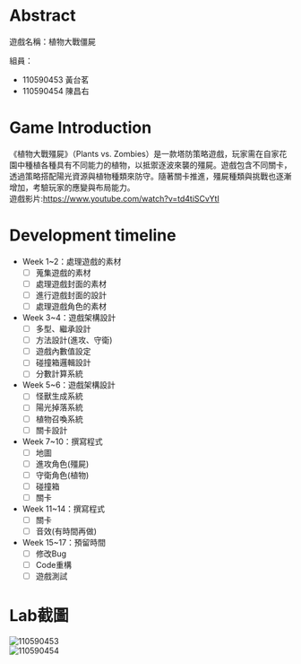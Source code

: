 # Abstract

遊戲名稱：植物大戰僵屍

組員：

- 110590453 黃台茗
- 110590454 陳昌右

# Game Introduction

《植物大戰殭屍》（Plants vs. Zombies）是一款塔防策略遊戲，玩家需在自家花園中種植各種具有不同能力的植物，以抵禦逐波來襲的殭屍。遊戲包含不同關卡，透過策略搭配陽光資源與植物種類來防守。隨著關卡推進，殭屍種類與挑戰也逐漸增加，考驗玩家的應變與布局能力。
<br>遊戲影片:https://www.youtube.com/watch?v=td4tiSCvYtI

# Development timeline

- Week 1~2：處理遊戲的素材
  - [ ] 蒐集遊戲的素材
  - [ ] 處理遊戲封面的素材
  - [ ] 進行遊戲封面的設計
  - [ ] 處理遊戲角色的素材
- Week 3~4：遊戲架構設計
  - [ ] 多型、繼承設計
  - [ ] 方法設計(進攻、守衛)
  - [ ] 遊戲內數值設定
  - [ ] 碰撞箱邏輯設計
  - [ ] 分數計算系統
- Week 5~6：遊戲架構設計
  - [ ] 怪獸生成系統
  - [ ] 陽光掉落系統
  - [ ] 植物召喚系統
  - [ ] 關卡設計
- Week 7~10：撰寫程式
  - [ ] 地圖
  - [ ] 進攻角色(殭屍)
  - [ ] 守衛角色(植物)
  - [ ] 碰撞箱
  - [ ] 關卡
- Week 11~14：撰寫程式
  - [ ] 關卡
  - [ ] 音效(有時間再做)
- Week 15~17：預留時間
  - [ ] 修改Bug
  - [ ] Code重構
  - [ ] 遊戲測試
 
 # Lab截圖
 ![110590453](/110590453.png "Magic Gardens")
 <br>
 ![110590454](/110590454.jpg "Magic Gardens")